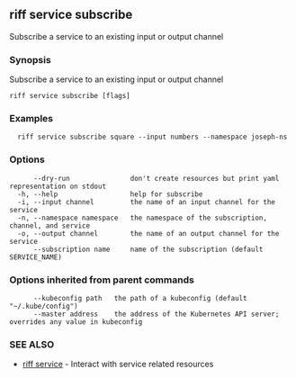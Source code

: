 ## riff service subscribe

Subscribe a service to an existing input or output channel

### Synopsis

Subscribe a service to an existing input or output channel

```
riff service subscribe [flags]
```

### Examples

```
  riff service subscribe square --input numbers --namespace joseph-ns
```

### Options

```
      --dry-run               don't create resources but print yaml representation on stdout
  -h, --help                  help for subscribe
  -i, --input channel         the name of an input channel for the service
  -n, --namespace namespace   the namespace of the subscription, channel, and service
  -o, --output channel        the name of an output channel for the service
      --subscription name     name of the subscription (default SERVICE_NAME)
```

### Options inherited from parent commands

```
      --kubeconfig path   the path of a kubeconfig (default "~/.kube/config")
      --master address    the address of the Kubernetes API server; overrides any value in kubeconfig
```

### SEE ALSO

* [riff service](riff_service.md)	 - Interact with service related resources

